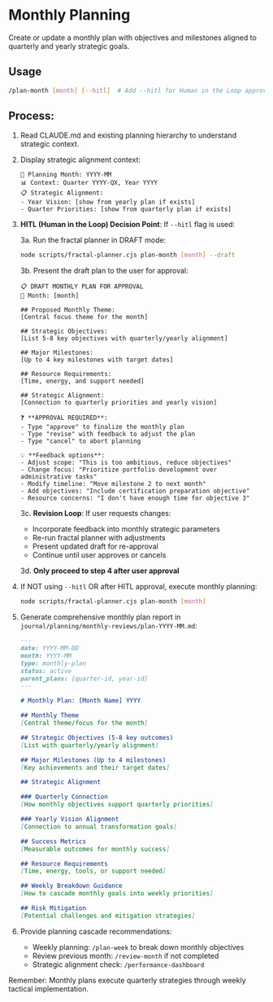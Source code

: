 # Monthly Planning

Create or update a monthly plan with objectives and milestones aligned to quarterly and yearly strategic goals.

## Usage
```bash
/plan-month [month] [--hitl]  # Add --hitl for Human in the Loop approval workflow
```

## Process:

1. Read CLAUDE.md and existing planning hierarchy to understand strategic context.

2. Display strategic alignment context:
   ```
   📆 Planning Month: YYYY-MM
   📊 Context: Quarter YYYY-QX, Year YYYY
   📋 Strategic Alignment:
   - Year Vision: [show from yearly plan if exists]
   - Quarter Priorities: [show from quarterly plan if exists]
   ```

3. **HITL (Human in the Loop) Decision Point**: If `--hitl` flag is used:
   
   3a. Run the fractal planner in DRAFT mode:
   ```bash
   node scripts/fractal-planner.cjs plan-month [month] --draft
   ```
   
   3b. Present the draft plan to the user for approval:
   ```
   📋 DRAFT MONTHLY PLAN FOR APPROVAL
   📅 Month: [month]
   
   ## Proposed Monthly Theme:
   [Central focus theme for the month]
   
   ## Strategic Objectives:
   [List 5-8 key objectives with quarterly/yearly alignment]
   
   ## Major Milestones:
   [Up to 4 key milestones with target dates]
   
   ## Resource Requirements:
   [Time, energy, and support needed]
   
   ## Strategic Alignment:
   [Connection to quarterly priorities and yearly vision]
   
   ❓ **APPROVAL REQUIRED**: 
   - Type "approve" to finalize the monthly plan
   - Type "revise" with feedback to adjust the plan
   - Type "cancel" to abort planning
   
   💡 **Feedback options**:
   - Adjust scope: "This is too ambitious, reduce objectives"
   - Change focus: "Prioritize portfolio development over administrative tasks"
   - Modify timeline: "Move milestone 2 to next month"
   - Add objectives: "Include certification preparation objective"
   - Resource concerns: "I don't have enough time for objective 3"
   ```
   
   3c. **Revision Loop**: If user requests changes:
   - Incorporate feedback into monthly strategic parameters
   - Re-run fractal planner with adjustments
   - Present updated draft for re-approval
   - Continue until user approves or cancels
   
   3d. **Only proceed to step 4 after user approval**

4. If NOT using `--hitl` OR after HITL approval, execute monthly planning:
   ```bash
   node scripts/fractal-planner.cjs plan-month [month]
   ```

4. Generate comprehensive monthly plan report in `journal/planning/monthly-reviews/plan-YYYY-MM.md`:

   ```markdown
   ---
   date: YYYY-MM-DD
   month: YYYY-MM
   type: monthly-plan
   status: active
   parent_plans: [quarter-id, year-id]
   ---

   # Monthly Plan: [Month Name] YYYY

   ## Monthly Theme
   [Central theme/focus for the month]

   ## Strategic Objectives (5-8 key outcomes)
   [List with quarterly/yearly alignment]

   ## Major Milestones (Up to 4 milestones)
   [Key achievements and their target dates]

   ## Strategic Alignment

   ### Quarterly Connection
   [How monthly objectives support quarterly priorities]

   ### Yearly Vision Alignment
   [Connection to annual transformation goals]

   ## Success Metrics
   [Measurable outcomes for monthly success]

   ## Resource Requirements
   [Time, energy, tools, or support needed]

   ## Weekly Breakdown Guidance
   [How to cascade monthly goals into weekly priorities]

   ## Risk Mitigation
   [Potential challenges and mitigation strategies]
   ```

5. Provide planning cascade recommendations:
   - Weekly planning: `/plan-week` to break down monthly objectives
   - Review previous month: `/review-month` if not completed
   - Strategic alignment check: `/performance-dashboard`

Remember: Monthly plans execute quarterly strategies through weekly tactical implementation.